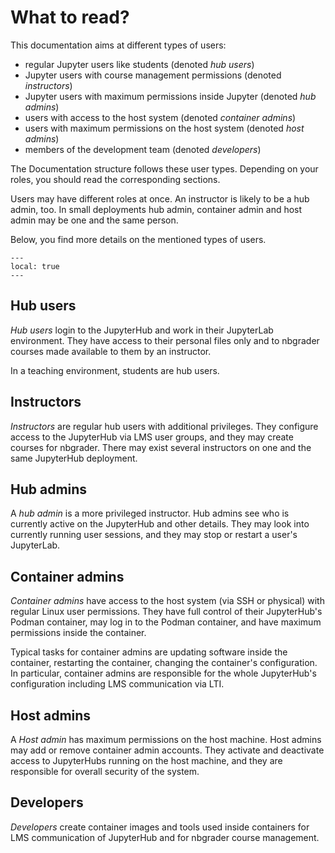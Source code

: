 # What to read?

This documentation aims at different types of users:
* regular Jupyter users like students (denoted *hub users*)
* Jupyter users with course management permissions (denoted *instructors*)
* Jupyter users with maximum permissions inside Jupyter (denoted *hub admins*)
* users with access to the host system (denoted *container admins*)
* users with maximum permissions on the host system (denoted *host admins*)
* members of the development team (denoted *developers*)

The Documentation structure follows these user types.
Depending on your roles, you should read the corresponding sections.

Users may have different roles at once.
An instructor is likely to be a hub admin, too.
In small deployments hub admin, container admin and host admin may be one and the same person.

Below, you find more details on the mentioned types of users.

```{contents}
---
local: true
---
```

## Hub users

*Hub users* login to the JupyterHub and work in their JupyterLab environment.
They have access to their personal files only and to nbgrader courses made available to them by an instructor.

In a teaching environment, students are hub users.

## Instructors

*Instructors* are regular hub users with additional privileges.
They configure access to the JupyterHub via LMS user groups, and they may create courses for nbgrader.
There may exist several instructors on one and the same JupyterHub deployment.

## Hub admins

A *hub admin* is a more privileged instructor.
Hub admins see who is currently active on the JupyterHub and other details.
They may look into currently running user sessions, and they may stop or restart a user's JupyterLab.

## Container admins

*Container admins* have access to the host system (via SSH or physical) with regular Linux user permissions.
They have full control of their JupyterHub's Podman container, may log in to the Podman container, and have maximum permissions inside the container.

Typical tasks for container admins are updating software inside the container, restarting the container, changing the container's configuration.
In particular, container admins are responsible for the whole JupyterHub's configuration including LMS communication via LTI.

## Host admins

A *Host admin* has maximum permissions on the host machine.
Host admins may add or remove container admin accounts.
They activate and deactivate access to JupyterHubs running on the host machine, and they are responsible for overall security of the system.

## Developers

*Developers* create container images and tools used inside containers for LMS communication of JupyterHub and for nbgrader course management.